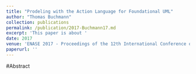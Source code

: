 ```yaml
---
title: "Prodeling with the Action Language for Foundational UML"
author: "Thomas Buchmann"
collection: publications
permalink: /publication/2017-Buchmann17.md
excerpt: 'This paper is about '
date: 2017
venue: 'ENASE 2017 - Proceedings of the 12th International Conference on Evaluation of Novel Approaches to Software Engineering, Porto, Portugal, April 28-29, 2017'
paperurl: ''
---
```


#Abstract
